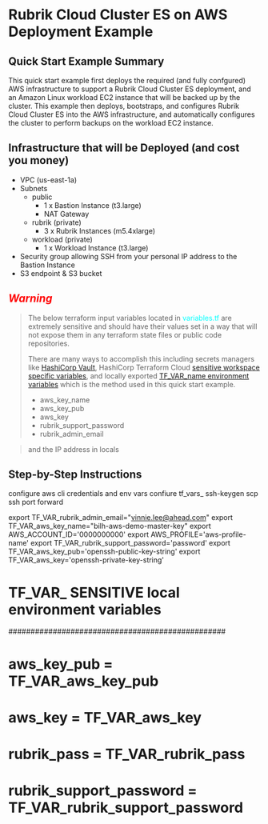 # Rubrik Cloud Cluster ES on AWS Deployment Example

## Quick Start Example Summary

This quick start example first deploys the required (and fully confgured) AWS infrastructure to support a Rubrik Cloud Cluster ES deployment, and an Amazon Linux workload EC2 instance that will be backed up by the cluster. This example then deploys, bootstraps, and configures Rubrik Cloud Cluster ES into the AWS infrastructure, and automatically configures the cluster to perform backups on the workload EC2 instance.

## Infrastructure that will be Deployed (and cost you money)

- VPC (us-east-1a)
- Subnets
    - public
        - 1 x Bastion Instance (t3.large)
        - NAT Gateway
    - rubrik (private)
        - 3 x Rubrik Instances (m5.4xlarge)
    - workload (private)
        - 1 x Workload Instance (t3.large)
- Security group allowing SSH from your personal IP address to the Bastion Instance
- S3 endpoint & S3 bucket

## <font color="red">**_Warning_**</font>

> The below terraform input variables located in <font color="cyan">variables.tf</font>
> are extremely sensitive and should have their values set in a way that will not expose them
> in any terraform state files or public code repositories.
> 
> There are many ways to accomplish this including secrets managers like [HashiCorp Vault][vault],
> HashiCorp Terraform Cloud [sensitive workspace specific variables][tfcloud], and locally exported
> [TF_VAR_name environment variables][TF_VAR_] which is the method used in this quick start example.
> 
> - aws_key_name
> - aws_key_pub
> - aws_key
> - rubrik_support_password
> - rubrik_admin_email

> and the IP address in locals

## Step-by-Step Instructions


configure aws cli credentials and env vars
confiure tf_vars_
ssh-keygen
scp
ssh port forward

export TF_VAR_rubrik_admin_email="vinnie.lee@ahead.com"
export TF_VAR_aws_key_name="bilh-aws-demo-master-key"
export AWS_ACCOUNT_ID='0000000000'
export AWS_PROFILE='aws-profile-name'
export TF_VAR_rubrik_support_password='password'
export TF_VAR_aws_key_pub='openssh-public-key-string'
export TF_VAR_aws_key='openssh-private-key-string'



# TF_VAR_ SENSITIVE local environment variables #
#################################################
# aws_key_pub             = TF_VAR_aws_key_pub
# aws_key                 = TF_VAR_aws_key
# rubrik_pass             = TF_VAR_rubrik_pass
# rubrik_support_password = TF_VAR_rubrik_support_password








[tfcloud]: <https://www.terraform.io/cloud-docs/workspaces/variables/managing-variables#workspace-specific-variables>
[vault]: <https://www.vaultproject.io/docs/what-is-vault>
[TF_VAR_]: <https://www.terraform.io/cli/config/environment-variables#tf_var_name>